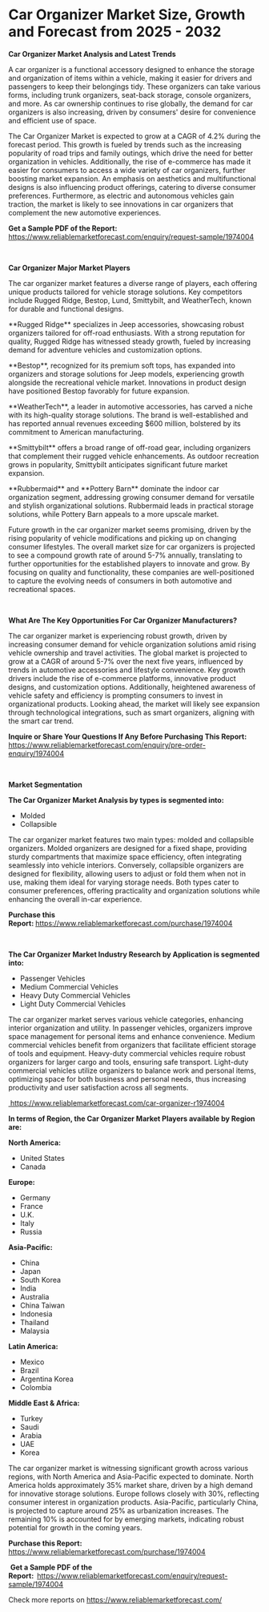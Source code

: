 <p><h1>Car Organizer Market Size, Growth and Forecast from 2025 - 2032</h1></p><p><strong>Car Organizer Market Analysis and Latest Trends</strong></p>
<p><p>A car organizer is a functional accessory designed to enhance the storage and organization of items within a vehicle, making it easier for drivers and passengers to keep their belongings tidy. These organizers can take various forms, including trunk organizers, seat-back storage, console organizers, and more. As car ownership continues to rise globally, the demand for car organizers is also increasing, driven by consumers' desire for convenience and efficient use of space.</p><p>The Car Organizer Market is expected to grow at a CAGR of 4.2% during the forecast period. This growth is fueled by trends such as the increasing popularity of road trips and family outings, which drive the need for better organization in vehicles. Additionally, the rise of e-commerce has made it easier for consumers to access a wide variety of car organizers, further boosting market expansion. An emphasis on aesthetics and multifunctional designs is also influencing product offerings, catering to diverse consumer preferences. Furthermore, as electric and autonomous vehicles gain traction, the market is likely to see innovations in car organizers that complement the new automotive experiences.</p></p>
<p><strong>Get a Sample PDF of the Report:&nbsp;</strong> <a href="https://www.reliablemarketforecast.com/enquiry/request-sample/1974004?utm_campaign=3194&utm_medium=2&utm_source=Github&utm_content=ia&utm_term=30032025&utm_id=car-organizer">https://www.reliablemarketforecast.com/enquiry/request-sample/1974004</a></p>
<p>&nbsp;</p>
<p><strong>Car Organizer Major Market Players</strong></p>
<p><p>The car organizer market features a diverse range of players, each offering unique products tailored for vehicle storage solutions. Key competitors include Rugged Ridge, Bestop, Lund, Smittybilt, and WeatherTech, known for durable and functional designs.</p><p>**Rugged Ridge** specializes in Jeep accessories, showcasing robust organizers tailored for off-road enthusiasts. With a strong reputation for quality, Rugged Ridge has witnessed steady growth, fueled by increasing demand for adventure vehicles and customization options.</p><p>**Bestop**, recognized for its premium soft tops, has expanded into organizers and storage solutions for Jeep models, experiencing growth alongside the recreational vehicle market. Innovations in product design have positioned Bestop favorably for future expansion.</p><p>**WeatherTech**, a leader in automotive accessories, has carved a niche with its high-quality storage solutions. The brand is well-established and has reported annual revenues exceeding $600 million, bolstered by its commitment to American manufacturing.</p><p>**Smittybilt** offers a broad range of off-road gear, including organizers that complement their rugged vehicle enhancements. As outdoor recreation grows in popularity, Smittybilt anticipates significant future market expansion.</p><p>**Rubbermaid** and **Pottery Barn** dominate the indoor car organization segment, addressing growing consumer demand for versatile and stylish organizational solutions. Rubbermaid leads in practical storage solutions, while Pottery Barn appeals to a more upscale market.</p><p>Future growth in the car organizer market seems promising, driven by the rising popularity of vehicle modifications and picking up on changing consumer lifestyles. The overall market size for car organizers is projected to see a compound growth rate of around 5-7% annually, translating to further opportunities for the established players to innovate and grow. By focusing on quality and functionality, these companies are well-positioned to capture the evolving needs of consumers in both automotive and recreational spaces.</p></p>
<p>&nbsp;</p>
<p><strong>What Are The Key Opportunities For Car Organizer Manufacturers?</strong></p>
<p><p>The car organizer market is experiencing robust growth, driven by increasing consumer demand for vehicle organization solutions amid rising vehicle ownership and travel activities. The global market is projected to grow at a CAGR of around 5-7% over the next five years, influenced by trends in automotive accessories and lifestyle convenience. Key growth drivers include the rise of e-commerce platforms, innovative product designs, and customization options. Additionally, heightened awareness of vehicle safety and efficiency is prompting consumers to invest in organizational products. Looking ahead, the market will likely see expansion through technological integrations, such as smart organizers, aligning with the smart car trend.</p></p>
<p><strong>Inquire or Share Your Questions If Any Before Purchasing This Report:</strong> <a href="https://www.reliablemarketforecast.com/enquiry/pre-order-enquiry/1974004?utm_campaign=3194&utm_medium=2&utm_source=Github&utm_content=ia&utm_term=30032025&utm_id=car-organizer">https://www.reliablemarketforecast.com/enquiry/pre-order-enquiry/1974004</a></p>
<p>&nbsp;</p>
<p><strong>Market Segmentation</strong></p>
<p><strong>The Car Organizer Market Analysis by types is segmented into:</strong></p>
<p><ul><li>Molded</li><li>Collapsible</li></ul></p>
<p><p>The car organizer market features two main types: molded and collapsible organizers. Molded organizers are designed for a fixed shape, providing sturdy compartments that maximize space efficiency, often integrating seamlessly into vehicle interiors. Conversely, collapsible organizers are designed for flexibility, allowing users to adjust or fold them when not in use, making them ideal for varying storage needs. Both types cater to consumer preferences, offering practicality and organization solutions while enhancing the overall in-car experience.</p></p>
<p><strong>Purchase this Report:&nbsp;</strong><a href="https://www.reliablemarketforecast.com/purchase/1974004?utm_campaign=3194&utm_medium=2&utm_source=Github&utm_content=ia&utm_term=30032025&utm_id=car-organizer">https://www.reliablemarketforecast.com/purchase/1974004</a></p>
<p>&nbsp;</p>
<p><strong>The Car Organizer Market Industry Research by Application is segmented into:</strong></p>
<p><ul><li>Passenger Vehicles</li><li>Medium Commercial Vehicles</li><li>Heavy Duty Commercial Vehicles</li><li>Light Duty Commercial Vehicles</li></ul></p>
<p><p>The car organizer market serves various vehicle categories, enhancing interior organization and utility. In passenger vehicles, organizers improve space management for personal items and enhance convenience. Medium commercial vehicles benefit from organizers that facilitate efficient storage of tools and equipment. Heavy-duty commercial vehicles require robust organizers for larger cargo and tools, ensuring safe transport. Light-duty commercial vehicles utilize organizers to balance work and personal items, optimizing space for both business and personal needs, thus increasing productivity and user satisfaction across all segments.</p></p>
<p><a href="https://www.reliablemarketforecast.com/car-organizer-r1974004?utm_campaign=3194&utm_medium=2&utm_source=Github&utm_content=ia&utm_term=30032025&utm_id=car-organizer">&nbsp;https://www.reliablemarketforecast.com/car-organizer-r1974004</a></p>
<p><strong>In terms of Region, the Car Organizer Market Players available by Region are:</strong></p>
<p>
    <p> <strong> North America: </strong>
        <ul>
            <li>United States</li>
            <li>Canada</li>
        </ul>
        </p> 
    <p> <strong> Europe: </strong>
        <ul>
            <li>Germany</li>
            <li>France</li>
            <li>U.K.</li>
            <li>Italy</li>
            <li>Russia</li>
        </ul>
        </p> 
    <p> <strong> Asia-Pacific: </strong>
        <ul>
            <li>China</li>
            <li>Japan</li>
            <li>South Korea</li>
            <li>India</li>
            <li>Australia</li>
            <li>China Taiwan</li>
            <li>Indonesia</li>
            <li>Thailand</li>
            <li>Malaysia</li>
        </ul>
        </p> 
    <p> <strong> Latin America: </strong>
        <ul>
            <li>Mexico</li>
            <li>Brazil</li>
            <li>Argentina Korea</li>
            <li>Colombia</li>
        </ul>
        </p> 
    <p> <strong> Middle East & Africa: </strong>
        <ul>
            <li>Turkey</li>
            <li>Saudi</li>
            <li>Arabia</li>
            <li>UAE</li>
            <li>Korea</li>
        </ul>
    </p>
    </p>
<p><p>The car organizer market is witnessing significant growth across various regions, with North America and Asia-Pacific expected to dominate. North America holds approximately 35% market share, driven by a high demand for innovative storage solutions. Europe follows closely with 30%, reflecting consumer interest in organization products. Asia-Pacific, particularly China, is projected to capture around 25% as urbanization increases. The remaining 10% is accounted for by emerging markets, indicating robust potential for growth in the coming years.</p></p>
<p><strong>Purchase this Report: </strong><a href="https://www.reliablemarketforecast.com/purchase/1974004?utm_campaign=3194&utm_medium=2&utm_source=Github&utm_content=ia&utm_term=30032025&utm_id=car-organizer">https://www.reliablemarketforecast.com/purchase/1974004</a></p>
<p>&nbsp;<strong>Get a Sample PDF of the Report:&nbsp;&nbsp;</strong><a href="https://www.reliablemarketforecast.com/enquiry/request-sample/1974004?utm_campaign=3194&utm_medium=2&utm_source=Github&utm_content=ia&utm_term=30032025&utm_id=car-organizer">https://www.reliablemarketforecast.com/enquiry/request-sample/1974004</a></p>
<p><strong></strong></p>
<p>Check more reports on <a href="https://www.reliablemarketforecast.com/?utm_campaign=3194&utm_medium=2&utm_source=Github&utm_content=ia&utm_term=30032025&utm_id=car-organizer">https://www.reliablemarketforecast.com/</a></p>